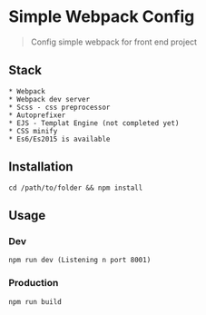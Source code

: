# Simple Webpack Config
> Config simple webpack for front end project

## Stack
```
* Webpack
* Webpack dev server
* Scss - css preprocessor
* Autoprefixer
* EJS - Templat Engine (not completed yet)
* CSS minify
* Es6/Es2015 is available
```

## Installation
```
cd /path/to/folder && npm install
```

## Usage
### Dev
```
npm run dev (Listening n port 8001)
```

### Production
```
npm run build
```
